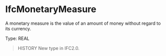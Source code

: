 # IfcMonetaryMeasure

A monetary measure is the value of an amount of money without regard to its currency.
<!-- end of short definition -->

Type: REAL

> HISTORY New type in IFC2.0.
